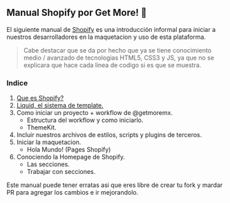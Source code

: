 ## Manual Shopify por Get More! :metal:

El siguiente manual de [Shopify](https://shopify.com) es una introducción informal para iniciar a nuestros desarrolladores en la maquetacion y uso de esta plataforma.

> Cabe destacar que se da por hecho que ya se tiene conocimiento medio / avanzado de tecnologias HTML5, CSS3 y JS, ya que no se explicara que hace cada linea de codigo si es que se muestra.

### Indice

1. [Que es Shopify?](que-es-shopify.md)
2. [Liquid, el sistema de template.](que-es-liquid.md)
3. Como iniciar un proyecto + workflow de @getmoremx.
    * Estructura del workflow y como iniciarlo.
    * ThemeKit.
4. Incluir nuestros archivos de estilos, scripts y plugins de terceros.
5. Iniciar la maquetacion.
    * Hola Mundo! (Pages Shopify)
6. Conociendo la Homepage de Shopify.
    * Las secciones.
    * Trabajar con secciones.

Este manual puede tener erratas asi que eres libre de crear tu fork y mardar PR para agregar los cambios e ir mejorandolo.